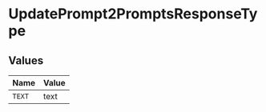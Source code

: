 # UpdatePrompt2PromptsResponseType


## Values

| Name   | Value  |
| ------ | ------ |
| `TEXT` | text   |